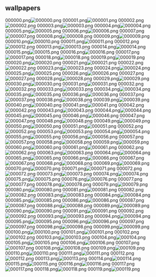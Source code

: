 ## wallpapers
000000.png![000000.png](000000.png)
000001.png![000001.png](000001.png)
000002.png![000002.png](000002.png)
000003.png![000003.png](000003.png)
000004.png![000004.png](000004.png)
000005.png![000005.png](000005.png)
000006.png![000006.png](000006.png)
000007.png![000007.png](000007.png)
000008.png![000008.png](000008.png)
000009.png![000009.png](000009.png)
000010.png![000010.png](000010.png)
000011.png![000011.png](000011.png)
000012.png![000012.png](000012.png)
000013.png![000013.png](000013.png)
000014.png![000014.png](000014.png)
000015.png![000015.png](000015.png)
000016.png![000016.png](000016.png)
000017.png![000017.png](000017.png)
000018.png![000018.png](000018.png)
000019.png![000019.png](000019.png)
000020.png![000020.png](000020.png)
000021.png![000021.png](000021.png)
000022.png![000022.png](000022.png)
000023.png![000023.png](000023.png)
000024.png![000024.png](000024.png)
000025.png![000025.png](000025.png)
000026.png![000026.png](000026.png)
000027.png![000027.png](000027.png)
000028.png![000028.png](000028.png)
000029.png![000029.png](000029.png)
000030.png![000030.png](000030.png)
000031.png![000031.png](000031.png)
000032.png![000032.png](000032.png)
000033.png![000033.png](000033.png)
000034.png![000034.png](000034.png)
000035.png![000035.png](000035.png)
000036.png![000036.png](000036.png)
000037.png![000037.png](000037.png)
000038.png![000038.png](000038.png)
000039.png![000039.png](000039.png)
000040.png![000040.png](000040.png)
000041.png![000041.png](000041.png)
000042.png![000042.png](000042.png)
000043.png![000043.png](000043.png)
000044.png![000044.png](000044.png)
000045.png![000045.png](000045.png)
000046.png![000046.png](000046.png)
000047.png![000047.png](000047.png)
000048.png![000048.png](000048.png)
000049.png![000049.png](000049.png)
000050.png![000050.png](000050.png)
000051.png![000051.png](000051.png)
000052.png![000052.png](000052.png)
000053.png![000053.png](000053.png)
000054.png![000054.png](000054.png)
000055.png![000055.png](000055.png)
000056.png![000056.png](000056.png)
000057.png![000057.png](000057.png)
000058.png![000058.png](000058.png)
000059.png![000059.png](000059.png)
000060.png![000060.png](000060.png)
000061.png![000061.png](000061.png)
000062.png![000062.png](000062.png)
000063.png![000063.png](000063.png)
000064.png![000064.png](000064.png)
000065.png![000065.png](000065.png)
000066.png![000066.png](000066.png)
000067.png![000067.png](000067.png)
000068.png![000068.png](000068.png)
000069.png![000069.png](000069.png)
000070.png![000070.png](000070.png)
000071.png![000071.png](000071.png)
000072.png![000072.png](000072.png)
000073.png![000073.png](000073.png)
000074.png![000074.png](000074.png)
000075.png![000075.png](000075.png)
000076.png![000076.png](000076.png)
000077.png![000077.png](000077.png)
000078.png![000078.png](000078.png)
000079.png![000079.png](000079.png)
000080.png![000080.png](000080.png)
000081.png![000081.png](000081.png)
000082.png![000082.png](000082.png)
000083.png![000083.png](000083.png)
000084.png![000084.png](000084.png)
000085.png![000085.png](000085.png)
000086.png![000086.png](000086.png)
000087.png![000087.png](000087.png)
000088.png![000088.png](000088.png)
000089.png![000089.png](000089.png)
000090.png![000090.png](000090.png)
000091.png![000091.png](000091.png)
000092.png![000092.png](000092.png)
000093.png![000093.png](000093.png)
000094.png![000094.png](000094.png)
000095.png![000095.png](000095.png)
000096.png![000096.png](000096.png)
000097.png![000097.png](000097.png)
000098.png![000098.png](000098.png)
000099.png![000099.png](000099.png)
000100.png![000100.png](000100.png)
000101.png![000101.png](000101.png)
000102.png![000102.png](000102.png)
000103.png![000103.png](000103.png)
000104.png![000104.png](000104.png)
000105.png![000105.png](000105.png)
000106.png![000106.png](000106.png)
000107.png![000107.png](000107.png)
000108.png![000108.png](000108.png)
000109.png![000109.png](000109.png)
000110.png![000110.png](000110.png)
000111.png![000111.png](000111.png)
000112.png![000112.png](000112.png)
000113.png![000113.png](000113.png)
000114.png![000114.png](000114.png)
000115.png![000115.png](000115.png)
000116.png![000116.png](000116.png)
000117.png![000117.png](000117.png)
000118.png![000118.png](000118.png)
000119.png![000119.png](000119.png)
